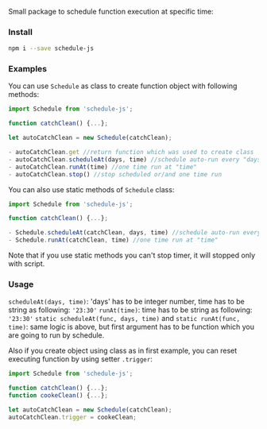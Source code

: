 Small package to schedule function execution at specific time:

### Install
~~~sh
npm i --save schedule-js
~~~

### Examples

You can use ```Schedule``` as class to create function object with following methods:
~~~js
import Schedule from 'schedule-js';

function catchClean() {...};

let autoCatchClean = new Schedule(catchClean);

- autoCatchClean.get //return function which was used to create class
- autoCatchClean.scheduleAt(days, time) //schedule auto-run every "days" at "time"
- autoCatchClean.runAt(time) //one time run at "time"
- autoCatchClean.stop() //stop scheduled or/and one time run
~~~

You can also use static methods  of ```Schedule``` class:
~~~js
import Schedule from 'schedule-js';

function catchClean() {...};

- Schedule.scheduleAt(catchClean, days, time) //schedule auto-run every "days" at "time"
- Schedule.runAt(catchClean, time) //one time run at "time"
~~~

Note that if you use static methods you can't stop timer, it will stopped only with script.

### Usage

```scheduleAt(days, time)```: 'days' has to be integer number, time has to be string as following: ```'23:30'```
```runAt(time)```: time has to be string as following: ```'23:30'```
```static scheduleAt(func, days, time)``` and ```static runAt(func, time)```: same logic is above, but first argument has to be function which you are going to run by schedule.

Also if you create object using class as in first example, you can reset executing function by using setter ```.trigger```:
~~~js
import Schedule from 'schedule-js';

function catchClean() {...};
function cookeClean() {...};

let autoCatchClean = new Schedule(catchClean);
autoCatchClean.trigger = cookeClean; 
~~~